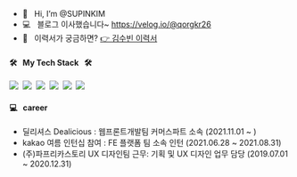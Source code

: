 - 👋 &nbsp; Hi, I’m @SUPINKIM
- 💻 &nbsp; 블로그 이사했습니다~ https://velog.io/@qorgkr26
- 📄 &nbsp; 이력서가 궁금하면? [👉 김수빈 이력서](https://cut-decade-d21.notion.site/b478021d66f6462182a9a89c5855140c?pvs=4)
 

#### 🛠 &nbsp; My Tech Stack &nbsp; 🛠

<img src="https://img.shields.io/badge/TypeScript-1976d2?style=flat-square&logo=TypeScript&logoColor=white"/>&nbsp;&nbsp;<img src="https://img.shields.io/badge/JavaScript-ff867c?style=flat-square&logo=JavaScript&logoColor=white"/>&nbsp;&nbsp;<img src="https://img.shields.io/badge/Tailwind CSS-06B6D4?style=flat-square&logo=Tailwind CSS&logoColor=white"/>&nbsp;&nbsp;<img src="https://img.shields.io/badge/Vue.js-4FC08D?style=flat-square&logo=Vue.js&logoColor=white"/>&nbsp;&nbsp;<img src="https://img.shields.io/badge/React.js-6c5ce7?style=flat-square&logo=React&logoColor=white"/>&nbsp;&nbsp;<img src="https://img.shields.io/badge/Node.js-339933?style=flat-square&logo=Node.js&logoColor=white"/>


#### 💻 &nbsp; career 
- 딜리셔스 Dealicious : 웹프론트개발팀 커머스파트 소속 (2021.11.01 ~ ) 
- kakao 여름 인턴십 참여 : FE 플랫폼 팀 소속 인턴 (2021.06.28 ~ 2021.08.31)
- (주)파프리카스토리 UX 디자인팀 근무: 기획 및 UX 디자인 업무 담당 (2019.07.01 ~ 2020.12.31)
<!---
SUPINKIM/SUPINKIM is a ✨ special ✨ repository because its `README.md` (this file) appears on your GitHub profile.
You can click the Preview link to take a look at your changes.
--->
